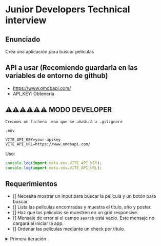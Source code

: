 # Junior Developers Technical interview

## Enunciado 

Crea una aplicación para buscar películas

## API a usar (Recomiendo guardarla en las variables de entorno de github)
- <https://www.omdbapi.com/> 
- API_KEY: Obtenerla

## ⚠️⚠️⚠️⚠️⚠️⚠️ MODO DEVELOPER

`Creamos un fichero .env que se añadirá a .gitignore`

`.env`

```
VITE_API_KEY=your-apikey
VITE_API_URL=https://www.omdbapi.com/
```

Uso:

```js
console.log(import.meta.env.VITE_API_KEY);
console.log(import.meta.env.VITE_API_URL);
```

## Requerimientos

- [] Necesita mostrar un input para buscar la película y un botón para buscar.
- [] Lista las películas encontradas y muestra el título, año y poster.
- [] Haz que las películas se muestren en un grid responsive.
- [] Mensaje de error si el campo `search` está vacío. Este mensaje no cargará al iniciar la app.
- [] Ordenar las películas mediante un check por título.

<details>
  <summary>
    Primera iteración
  </summary>
  <div>
  <ul>
    <li>Evitar que se haga la misma búsqueda dos veces seguidas.</li>
    <li>Haz que la búsqueda se haga automáticamente al escribir.</li>
    <li>Evita que se haga la búsqueda continuamente al escribir (debounce)</li>
  </ul>
  </div>
</details>


